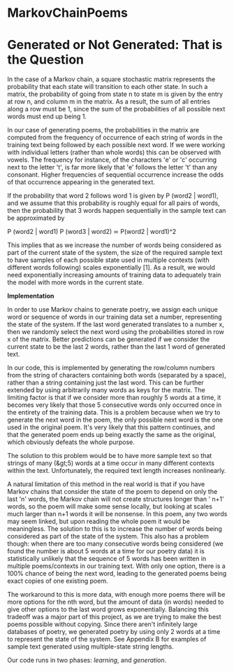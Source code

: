 # MarkovChainPoems
# Generated or Not Generated: That is the Question

In the case of a Markov chain, a square stochastic matrix represents the probability that each state will transition to each other state. In such a matrix, the probability of going from state n to state m is given by the entry at row n, and column m in the matrix. As a result, the sum of all entries along a row must be 1, since the sum of the probabilities of all possible next words must end up being 1.

In our case of generating poems, the probabilities in the matrix are computed from the frequency of occurrence of each string of words in the training text being followed by each possible next word. If we were working with individual letters (rather than whole words) this can be observed with vowels. The frequency for instance, of the characters &#39;e&#39; or &#39;c&#39; occurring next to the letter &#39;t&#39;, is far more likely that &#39;e&#39; follows the letter &#39;t&#39; than any consonant. Higher frequencies of sequential occurrence increase the odds of that occurrence appearing in the generated text.

If the probability that word 2 follows word 1 is given by P (word2 | word1), and we assume that this probability is roughly equal for all pairs of words, then the probability that 3 words happen sequentially in the sample text can be approximated by

P (word2 | word1) P (word3 | word2) ⋍ P(word2 | word1)^2

This implies that as we increase the number of words being considered as part of the current state of the system, the size of the required sample text to have samples of each possible state used in multiple contexts (with different words following) scales exponentially [1]. As a result, we would need exponentially increasing amounts of training data to adequately train the model with more words in the current state.

**Implementation**

In order to use Markov chains to generate poetry, we assign each unique word or sequence of words in our training data set a number, representing the state of the system. If the last word generated translates to a number x, then we randomly select the next word using the probabilities stored in row x of the matrix. Better predictions can be generated if we consider the current state to be the last 2 words, rather than the last 1 word of generated text.

In our code, this is implemented by generating the row/column numbers from the string of characters containing both words (separated by a space), rather than a string containing just the last word. This can be further extended by using arbitrarily many words as keys for the matrix. The limiting factor is that if we consider more than roughly 5 words at a time, it becomes very likely that those 5 consecutive words only occurred once in the entirety of the training data. This is a problem because when we try to generate the next word in the poem, the only possible next word is the one used in the original poem. It&#39;s very likely that this pattern continues, and that the generated poem ends up being exactly the same as the original, which obviously defeats the whole purpose.

The solution to this problem would be to have more sample text so that strings of many (\&gt;5) words at a time occur in many different contexts within the text. Unfortunately, the required text length increases nonlinearly.

A natural limitation of this method in the real world is that if you have Markov chains that consider the state of the poem to depend on only the last &#39;n&#39; words, the Markov chain will not create structures longer than &#39; n+1&#39; words, so the poem will make some sense locally, but looking at scales much larger than n+1 words it will be nonsense. In this poem, any two words may seem linked, but upon reading the whole poem it would be meaningless. The solution to this is to increase the number of words being considered as part of the state of the system. This also has a problem though: when there are too many consecutive words being considered (we found the number is about 5 words at a time for our poetry data) it is statistically unlikely that the sequence of 5 words has been written in multiple poems/contexts in our training text. With only one option, there is a 100% chance of being the next word, leading to the generated poems being exact copies of one existing poem.

The workaround to this is more data, with enough more poems there will be more options for the nth word, but the amount of data (in words) needed to give other options to the last word grows exponentially. Balancing this tradeoff was a major part of this project, as we are trying to make the best poems possible without copying. Since there aren&#39;t infinitely large databases of poetry, we generated poetry by using only 2 words at a time to represent the state of the system. See Appendix B for examples of sample text generated using multiple-state string lengths.

Our code runs in two phases: *learning*, and *generation*.
